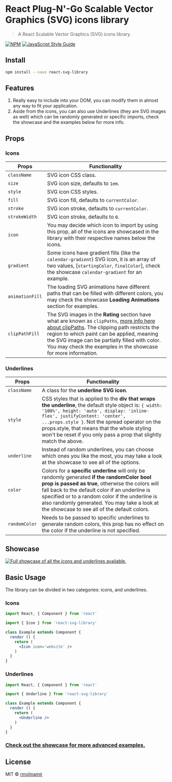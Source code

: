 # React Plug-N'-Go Scalable Vector Graphics (SVG) icons library

> A React Scalable Vector Graphics (SVG) icons library.

[![NPM](https://img.shields.io/npm/v/react-svg-library.svg)](https://www.npmjs.com/package/react-svg-library) [![JavaScript Style Guide](https://img.shields.io/badge/code_style-standard-brightgreen.svg)](https://standardjs.com)

## Install

```bash
npm install --save react-svg-library
```

## Features

1. Really easy to include into your DOM, you can modify them in almost any way to fit your application.
2. Aside from the icons, you can also use Underlines (they are SVG images as well) which can be randomly generated or specific imports, check the showcase and the examples below for more info.

## Props

### Icons

Props                   |         Functionality
-------------           |         -------------
`className`             |         SVG icon CSS class.
`size`                  |         SVG icon size, defaults to `1em`.
`style`                 |         SVG icon CSS styles.
`fill`                  |         SVG icon fill, defaults to `currentColor`.
`stroke`                |         SVG icon stroke, defaults to `currentColor`.
`strokeWidth`           |         SVG icon stroke, defaults to `0`.
`icon`                  |         You may decide which icon to import by using this prop, all of the icons are showcased in the library with their respective names below the icons.
`gradient`              |         Some icons have gradient fills (like the `calendar-gradient`) SVG icon, it is an array of two values, [`startingColor`, `finalColor`], check the showcase `calendar-gradient` for an example.
`animationFill`         |         The loading SVG animations have different paths that can be filled with different colors, you may check the showcase **Loading Animations** section for examples. 
`clipPathFill`          |         The SVG images in the **Rating** section have what are known as `clipPaths`, [more info here about clipPaths](https://developer.mozilla.org/en-US/docs/Web/SVG/Element/clipPath). The clipping path restricts the region to which paint can be applied, meaning the SVG image can be partially filled with color. You may check the examples in the showcase for more information.

### Underlines

Props                   |         Functionality
-------------           |         -------------
`className`             |         A class for the **underline SVG icon**.
`style`                 |         CSS styles that is applied to the **div that wraps the underline**, the default style object is: `{ width: '100%', height: 'auto', display: 'inline-flex', justifyContent: 'center', ...props.style }`. Not the spread operator on the props.style, that means that the whole styling won't be reset if you only pass a prop that slightly match the above.
`underline`             |         Instead of random underlines, you can choose which ones you like the most, you may take a look at the showcase to see all of the options.
`color`                 |         Colors for a **specific underline** will only be randomly generated **if the randomColor bool prop is passed as true**, otherwise the colors will fall back to the default color if an underline is specified or to a random color if the underline is also randomly generated. You may take a look at the showcase to see all of the default colors.
`randomColor`           |         Needs to be passed to specific underlines to generate random colors, this prop has no effect on the color if the underline is not specified.

## Showcase

[![Full showcase of all the icons and underlines available.](https://codesandbox.io/static/img/play-codesandbox.svg)](https://codesandbox.io/s/z3o46jyr34)

## Basic Usage

The library can be divided in two categories: icons, and underlines.

### Icons

```jsx
import React, { Component } from 'react'

import { Icon } from 'react-svg-library'

class Example extends Component {
  render () {
    return (
      <Icon icon='website' />
    )
  }
}
```

### Underlines

```jsx
import React, { Component } from 'react'

import { Underline } from 'react-svg-library'

class Example extends Component {
  render () {
    return (
      <Underline />
    )
  }
}
```

### [Check out the showcase for more advanced examples.](https://z3o46jyr34.codesandbox.io/ "Hosted on CodeSandbox")

## License

MIT © [rmolinamir](https://github.com/rmolinamir)
